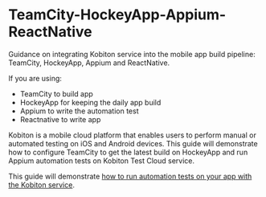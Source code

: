 # TeamCity-HockeyApp-Appium-ReactNative
Guidance on integrating Kobiton service into the mobile app build pipeline: TeamCity, HockeyApp, Appium and ReactNative.

If you are using:
+ TeamCity to build app
+ HockeyApp for keeping the daily app build
+ Appium to write the automation test
+ Reactnative to write app

Kobiton is a mobile cloud platform that enables users to perform manual or automated testing on iOS and Android devices. This guide will demonstrate how to configure TeamCity to get the latest build on HockeyApp and run Appium automation tests on Kobiton Test Cloud service.

This guide will demonstrate [how to run automation tests on your app with the Kobiton service](./Readme/automation.md).